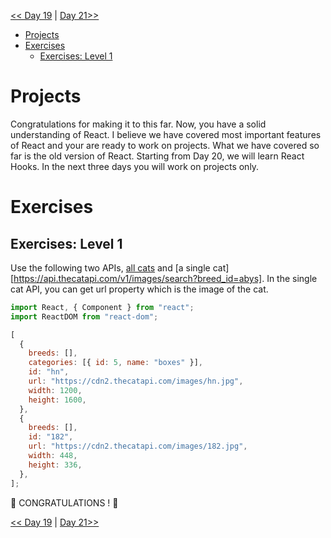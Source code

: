 [<< Day 19](../19_projects/19_projects.md) | [Day 21>>](../21_Introducing_Hooks/21_introducing_hooks.md)

- [Projects](#projects)
- [Exercises](#exercises)
  - [Exercises: Level 1](#exercises-level-1)

# Projects

Congratulations for making it to this far. Now, you have a solid understanding of React. I believe we have covered most important features of React and your are ready to work on projects. What we have covered so far is the old version of React. Starting from Day 20, we will learn React Hooks. In the next three days you will work on projects only.

# Exercises

## Exercises: Level 1

Use the following two APIs, [all cats](https://api.thecatapi.com/v1/breeds) and [a single cat][https://api.thecatapi.com/v1/images/search?breed_id=abys]. In the single cat API, you can get url property which is the image of the cat.

```js
import React, { Component } from "react";
import ReactDOM from "react-dom";

[
  {
    breeds: [],
    categories: [{ id: 5, name: "boxes" }],
    id: "hn",
    url: "https://cdn2.thecatapi.com/images/hn.jpg",
    width: 1200,
    height: 1600,
  },
  {
    breeds: [],
    id: "182",
    url: "https://cdn2.thecatapi.com/images/182.jpg",
    width: 448,
    height: 336,
  },
];
```

🎉 CONGRATULATIONS ! 🎉

[<< Day 19](../19_projects/19_projects.md) | [Day 21>>](../21_Introducing_Hooks/21_introducing_hooks.md)
